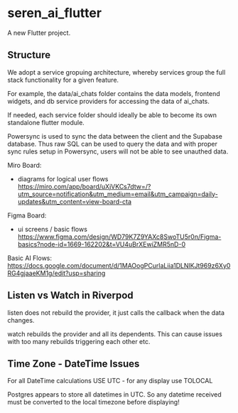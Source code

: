 # seren_ai_flutter

A new Flutter project.

## Structure

We adopt a service gropuing architecture, whereby services group the full stack functionality for a given feature. 

For example, the data/ai_chats folder contains the data models, frontend widgets, and db service providers for accessing the data of ai_chats. 

If needed, each service folder should ideally be able to become its own standalone flutter module. 

Powersync is used to sync the data between the client and the Supabase database. Thus raw SQL can be used to query the data and with proper sync rules setup in Powersync, users will not be able to see unauthed data. 

Miro Board: 
- diagrams for logical user flows 
https://miro.com/app/board/uXjVKCs7dtw=/?utm_source=notification&utm_medium=email&utm_campaign=daily-updates&utm_content=view-board-cta

Figma Board: 
- ui screens / basic flows 
https://www.figma.com/design/WD79K7Z9YAXc8SwoTU5r0n/Figma-basics?node-id=1669-162202&t=VU4uBrXEwiZMR5nD-0

Basic AI Flows: 
https://docs.google.com/document/d/1MAOogPCurlaLiia1DLNlKJt969z6Xy0RG4gjaaeKM1g/edit?usp=sharing


## Listen vs Watch in Riverpod

listen does not rebuild the provider, it just calls the callback when the data changes. 

watch rebuilds the provider and all its dependents. This can cause issues with too many rebuilds triggering each other etc. 


## Time Zone - DateTime Issues 
For all DateTime calculations USE UTC - for any display use TOLOCAL

Postgres appears to store all datetimes in UTC. 
So any datetime received must be converted to the local timezone before displaying! 

